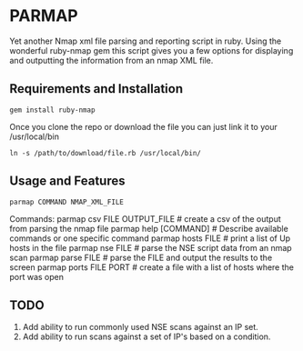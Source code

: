 PARMAP
======

Yet another Nmap xml file parsing and reporting script in ruby.
Using the wonderful ruby-nmap gem this script gives you a few options for displaying and outputting the information from an nmap XML file.

Requirements and Installation
------------

    gem install ruby-nmap

Once you clone the repo or download the file you can just link it to your /usr/local/bin

    ln -s /path/to/download/file.rb /usr/local/bin/

Usage and Features
-------

    parmap COMMAND NMAP_XML_FILE

Commands:
  parmap csv FILE OUTPUT_FILE  # create a csv of the output from parsing the nmap file
  parmap help [COMMAND]        # Describe available commands or one specific command
  parmap hosts FILE            # print a list of Up hosts in the file
  parmap nse FILE              # parse the NSE script data from an nmap scan
  parmap parse FILE            # parse the FILE and output the results to the screen
  parmap ports FILE PORT       # create a file with a list of hosts where the port was open

TODO
----

1. Add ability to run commonly used NSE scans against an IP set.
2. Add ability to run scans against a set of IP's based on a condition.
